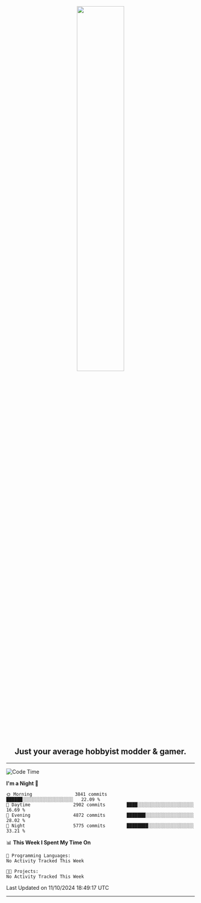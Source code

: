 <div align="center">
  <a href="https://apexmodder.xyz/"><img width="50%" height="50%" src="https://i.imgur.com/pc4HkGz.png"></a>
</div>
<h2 align="center">Just your average hobbyist modder & gamer.</h2>

---

<!--START_SECTION:waka-->
![Code Time](http://img.shields.io/badge/Code%20Time-1%2C478%20hrs%2039%20mins-blue)

**I'm a Night 🦉** 

```text
🌞 Morning                3841 commits        ██████░░░░░░░░░░░░░░░░░░░   22.09 % 
🌆 Daytime                2902 commits        ████░░░░░░░░░░░░░░░░░░░░░   16.69 % 
🌃 Evening                4872 commits        ███████░░░░░░░░░░░░░░░░░░   28.02 % 
🌙 Night                  5775 commits        ████████░░░░░░░░░░░░░░░░░   33.21 % 
```


📊 **This Week I Spent My Time On** 

```text
💬 Programming Languages: 
No Activity Tracked This Week

🐱‍💻 Projects: 
No Activity Tracked This Week
```


 Last Updated on 11/10/2024 18:49:17 UTC
<!--END_SECTION:waka-->

---
